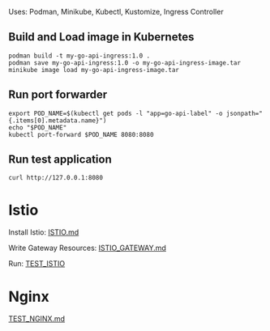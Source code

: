 Uses: Podman, Minikube, Kubectl, Kustomize, Ingress Controller

## Build and Load image in Kubernetes

```shell
podman build -t my-go-api-ingress:1.0 .
podman save my-go-api-ingress:1.0 -o my-go-api-ingress-image.tar
minikube image load my-go-api-ingress-image.tar
```

## Run port forwarder

```shell
export POD_NAME=$(kubectl get pods -l "app=go-api-label" -o jsonpath="{.items[0].metadata.name}")
echo "$POD_NAME"
kubectl port-forward $POD_NAME 8080:8080
```

## Run test application

```shell
curl http://127.0.0.1:8080
```

# Istio

Install Istio: [ISTIO.md](ISTIO.md)

Write Gateway Resources: [ISTIO_GATEWAY.md](ISTIO_GATEWAY.md)

Run: [TEST_ISTIO](TEST_ISTIO.md)

# Nginx

[TEST_NGINX.md](TEST_NGINX.md)

